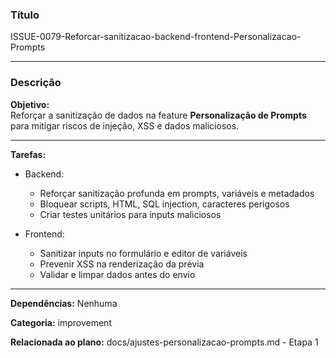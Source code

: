 ### Título

ISSUE-0079-Reforcar-sanitizacao-backend-frontend-Personalizacao-Prompts

---

### Descrição

**Objetivo:**  
Reforçar a sanitização de dados na feature **Personalização de Prompts** para mitigar riscos de injeção, XSS e dados maliciosos.

---

**Tarefas:**

- Backend:
  - Reforçar sanitização profunda em prompts, variáveis e metadados
  - Bloquear scripts, HTML, SQL injection, caracteres perigosos
  - Criar testes unitários para inputs maliciosos

- Frontend:
  - Sanitizar inputs no formulário e editor de variáveis
  - Prevenir XSS na renderização da prévia
  - Validar e limpar dados antes do envio

---

**Dependências:** Nenhuma

**Categoria:** improvement

**Relacionada ao plano:** docs/ajustes-personalizacao-prompts.md - Etapa 1